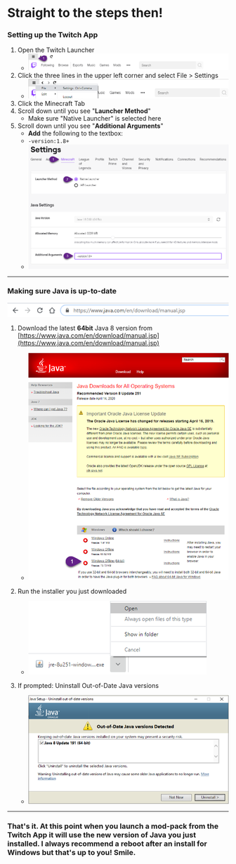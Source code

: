 # Straight to the steps then!

### Setting up the Twitch App

1. Open the Twitch Launcher
   - ![Image01](/images/image01.png)
2. Click the three lines in the upper left corner and select File > Settings
   - ![Image02](/images/image02.png)
3. Click the Minecraft Tab
4. Scroll down until you see "**Launcher Method**"
   - Make sure "Native Launcher" is selected here
5. Scroll down until you see "**Additional Arguments**"
   - **Add** the following to the textbox:
   - ```-version:1.8+```
   - ![Image03](/images/image03.png)

---

### Making sure Java is up-to-date

![Image04](/images/image04.png)

1. Download the latest **64bit** Java 8 version from [https://www.java.com/en/download/manual.jsp](https://www.java.com/en/download/manual.jsp)
   - ![Image05](/images/image05.png)

2. Run the installer you just downloaded
   - ![Image08](/images/image08.png)

3. If prompted: Uninstall Out-of-Date Java versions
   - ![Image06](/images/image06.png)

---

### That's it. At this point when you launch a mod-pack from the Twitch App it will use the new version of Java you just installed. I always recommend a reboot after an install for Windows but that's up to you! Smile.
